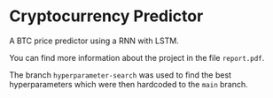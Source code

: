 # Cryptocurrency Predictor
 A BTC price predictor using a RNN with LSTM.
 
 You can find more information about the project in the file `report.pdf`.
 
 The branch `hyperparameter-search` was used to find the best hyperparameters which were then hardcoded to the `main` branch.
